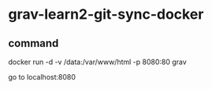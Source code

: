 # grav-learn2-git-sync-docker

## command
docker run -d -v /data:/var/www/html -p 8080:80 grav

go to localhost:8080
